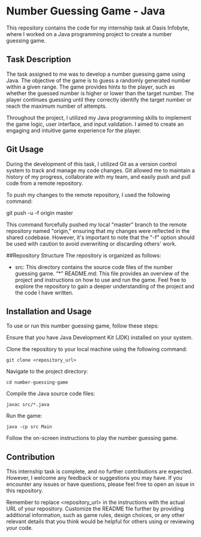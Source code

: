 # Number Guessing Game - Java
This repository contains the code for my internship task at Oasis Infobyte, where I worked on a Java programming project to create a number guessing game.

## Task Description
The task assigned to me was to develop a number guessing game using Java. The objective of the game is to guess a randomly generated number within a given range. The game provides hints to the player, such as whether the guessed number is higher or lower than the target number. The player continues guessing until they correctly identify the target number or reach the maximum number of attempts.

Throughout the project, I utilized my Java programming skills to implement the game logic, user interface, and input validation. I aimed to create an engaging and intuitive game experience for the player.

## Git Usage
During the development of this task, I utilized Git as a version control system to track and manage my code changes. Git allowed me to maintain a history of my progress, collaborate with my team, and easily push and pull code from a remote repository.

To push my changes to the remote repository, I used the following command:

git push -u -f origin master

This command forcefully pushed my local "master" branch to the remote repository named "origin," ensuring that my changes were reflected in the shared codebase. However, it's important to note that the "-f" option should be used with caution to avoid overwriting or discarding others' work.

##Repository Structure
The repository is organized as follows:

 * src: This directory contains the source code files of the number guessing game.
 “*” README.md: This file provides an overview of the project and instructions on how to use and run the game.
Feel free to explore the repository to gain a deeper understanding of the project and the code I have written.

## Installation and Usage
To use or run this number guessing game, follow these steps:

Ensure that you have Java Development Kit (JDK) installed on your system.

Clone the repository to your local machine using the following command:
```
git clone <repository_url>
```
Navigate to the project directory:
```
cd number-guessing-game
```
Compile the Java source code files:
```
javac src/*.java
```
Run the game:
```
java -cp src Main
```
Follow the on-screen instructions to play the number guessing game.

## Contribution
This internship task is complete, and no further contributions are expected. However, I welcome any feedback or suggestions you may have. If you encounter any issues or have questions, please feel free to open an issue in this repository.

Remember to replace <repository_url> in the instructions with the actual URL of your repository. Customize the README file further by providing additional information, such as game rules, design choices, or any other relevant details that you think would be helpful for others using or reviewing your code.
